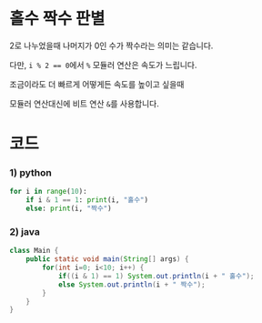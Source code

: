 # 홀수 짝수 판별

2로 나누었을때 나머지가 0인 수가 짝수라는 의미는 같습니다.

다만, `i % 2 == 0`에서 `%` 모듈러 연산은 속도가 느립니다.

조금이라도 더 빠르게 어떻게든 속도를 높이고 싶을때

모듈러 연산대신에 비트 연산 `&`를 사용합니다. 



# 코드
### 1) python
```python
for i in range(10):
    if i & 1 == 1: print(i, "홀수")
    else: print(i, "짝수")
```

### 2) java
```java
class Main {
    public static void main(String[] args) {
        for(int i=0; i<10; i++) {
            if((i & 1) == 1) System.out.println(i + " 홀수");
            else System.out.println(i + " 짝수");
        }
    }
}
```
